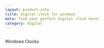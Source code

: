 ```yaml
---
layout: product-info
title: digital clock for windows
meta: find your perfect digital clock here!
category: digital
---
```


<img class="" src="{{site.baseurl}}/images/windows.png" alt="">  

Windows Clocks



